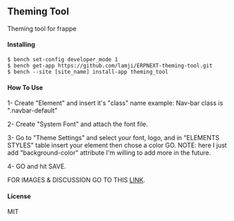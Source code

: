## Theming Tool

Theming tool for frappe

#### Installing
```
$ bench set-config developer_mode 1
$ bench get-app https://github.com/lamji/ERPNEXT-theming-tool.git
$ bench --site [site_name] install-app theming_tool
```
#### How To Use
1- Create "Element" and insert it's "class" name example: Nav-bar class is ".navbar-default"

2- Create "System Font" and attach the font file.

3- Go to "Theme Settings" and select your font, logo, and in "ELEMENTS STYLES" table insert your element then chose a color GO.
NOTE: here I just add "background-color" attribute I'm willing to add more in the future.

4- GO and hit SAVE.

FOR IMAGES & DISCUSSION GO TO THIS [LINK](https://discuss.erpnext.com/t/frappe-erpnext-theming-tool/67500).
  
#### License

MIT
